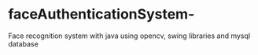# faceAuthenticationSystem-
Face recognition system with java using opencv, swing libraries and mysql database
